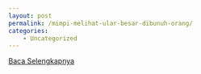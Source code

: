 ```yaml
---
layout: post
permalink: /mimpi-melihat-ular-besar-dibunuh-orang/
categories:
    - Uncategorized
---
```


[Baca Selengkapnya](/06)
